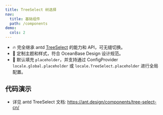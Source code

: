 ```yaml
---
title: TreeSelect 树选择
nav:
  title: 基础组件
  path: /components
demo:
  cols: 2
---
```


- 🔥 完全继承 antd [TreeSelect](https://ant.design/components/tree-select-cn/) 的能力和 API，可无缝切换。
- 💄 定制主题和样式，符合 OceanBase Design 设计规范。
- 📢 默认填充 `placeholder`，并支持通过 ConfigProvider `locale.global.placeholder` 或 `locale.TreeSelect.placeholder` 进行全局配置。

## 代码演示

<!-- prettier-ignore -->
<code src="./demo/basic.tsx" title="基本"></code>
<code src="./demo/multiple.tsx" title="多选"></code>
<code src="./demo/checkable.tsx" title="勾选" description="使用勾选框实现多选功能。"></code>
<code src="./demo/load-data.tsx" title="异步加载数据" description="使用勾选框实现多选功能。"></code>
<code src="./demo/line.tsx" title="连接线"></code>

- 详见 antd TreeSelect 文档: https://ant.design/components/tree-select-cn/
